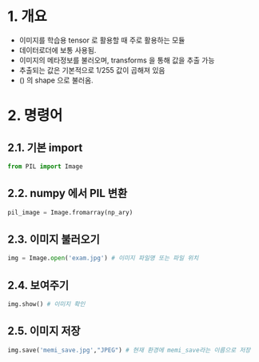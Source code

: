 # 1. 개요

- 이미지를 학습용 tensor 로 활용할 때 주로 활용하는 모듈
- 데이터로더에 보통 사용됨.
- 이미지의 메타정보를 불러오며, transforms 을 통해 값을 추출 가능
- 추출되는 값은 기본적으로 1/255 값이 곱해져 있음
- () 의 shape 으로 불러옴.

# 2. 명령어

## 2.1. 기본 import

```python
from PIL import Image
```

## 2.2. numpy 에서 PIL 변환

```python
pil_image = Image.fromarray(np_ary)
```

## 2.3. 이미지 불러오기

```python
img = Image.open('exam.jpg') # 이미지 파일명 또는 파일 위치
```

## 2.4. 보여주기

```python
img.show() # 이미지 확인
```



## 2.5. 이미지 저장

```python
img.save('memi_save.jpg',"JPEG") # 현재 환경에 memi_save라는 이름으로 저장
```








